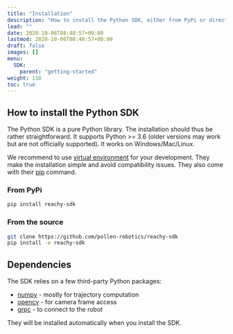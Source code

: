 ```yaml
---
title: "Installation"
description: "How to install the Python SDK, either from PyPi or directly from sources."
lead: ""
date: 2020-10-06T08:48:57+00:00
lastmod: 2020-10-06T08:48:57+00:00
draft: false
images: []
menu:
  SDK:
    parent: "getting-started"
weight: 110
toc: true
---
```


## How to install the Python SDK

The Python SDK is a pure Python library. The installation should thus be rather straightforward. It supports Python >= 3.6 (older versions may work but are not officially supported). It works on Windows/Mac/Linux.

We recommend to use [virtual environment](https://docs.python.org/3/tutorial/venv.html) for your development. They make the installation simple and avoid compatibility issues. They also come with their [pip](https://pip.pypa.io/en/stable/) command.

### From PyPi

```bash
pip install reachy-sdk
```

### From the source

```bash
git clone https://github.com/pollen-robotics/reachy-sdk
pip install -e reachy-sdk
```

## Dependencies

The SDK relies on a few third-party Python packages:

* [numpy](https://numpy.org) - mostly for trajectory computation
* [opencv](https://opencv.org) - for camera frame access
* [grpc](https://grpc.io) - to connect to the robot

They will be installed automatically when you install the SDK.
